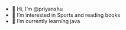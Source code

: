 - 👋 Hi, I’m @priyanshu
- 👀 I’m interested in Sports and reading books
- 🌱 I’m currently learning java
<!---
priyanshu828/priyanshu828 is a ✨ special ✨ repository because its `README.md` (this file) appears on your GitHub profile.
You can click the Preview link to take a look at your changes.
--->
